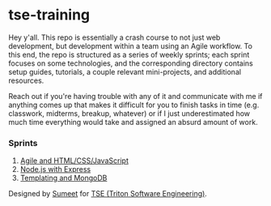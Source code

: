 # tse-training
Hey y'all. This repo is essentially a crash course to not just web development, but development within a team using an Agile workflow. To this end, the repo is structured as a series of weekly sprints; each sprint focuses on some technologies, and the corresponding directory contains setup guides, tutorials, a couple relevant mini-projects, and additional resources.

Reach out if you're having trouble with any of it and communicate with me if anything comes up that makes it difficult for you to finish tasks in time (e.g. classwork, midterms, breakup, whatever) or if I just underestimated how much time everything would take and assigned an absurd amount of work.

### Sprints
1. [Agile and HTML/CSS/JavaScript](https://github.com/sumeet-bansal/tse-training/tree/master/sprint-1)
2. [Node.js with Express](https://github.com/sumeet-bansal/tse-training/tree/master/sprint-2)
3. [Templating and MongoDB](https://github.com/sumeet-bansal/tse-training/tree/master/sprint-3)

Designed by [Sumeet](https://github.com/sumeet-bansal/) for [TSE (Triton Software Engineering)](http://tc.ucsd.edu).
